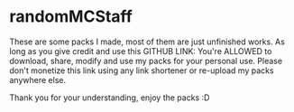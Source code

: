 # randomMCStaff
These are some packs I made, most of them are just unfinished works.
As long as you give credit and use this GITHUB LINK:
You're ALLOWED to download, share, modify and use my packs for your personal use.
Please don't monetize this link using any link shortener or re-upload my packs anywhere else.

Thank you for your understanding, enjoy the packs :D
